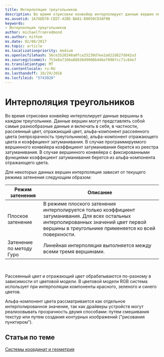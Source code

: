 ```yaml
---
title: Интерполяция треугольников
description: Во время отрисовки конвейер интерполирует данные вершин по каждому треугольнику.
ms.assetid: 1A76DD78-CED7-42BE-BA81-B9050CD3AF9B
keywords:
- Интерполяция треугольников
author: michaelfromredmond
ms.author: mithom
ms.date: 02/08/2017
ms.topic: article
ms.localizationpriority: medium
ms.openlocfilehash: 56ce3520248a0fca25230d7ee2a822d827d842a3
ms.sourcegitcommit: 753e0a7160a88830d9908b446ef0907cc71c64e7
ms.translationtype: MT
ms.contentlocale: ru-RU
ms.lasthandoff: 10/29/2018
ms.locfileid: "5743920"
---
```

# <a name="triangle-interpolation"></a>Интерполяция треугольников


Во время отрисовки конвейер интерполирует данные вершины в каждом треугольнике. Данные вершин могут представлять собой самые разнообразные данные и включать в себя, в частности, рассеянный цвет, отражающий цвет, альфа-компонент рассеянного цвета (непрозрачность треугольников), альфа-компонент отражающего цвета и коэффициент затуманивания. В случае программируемого вершинного конвейера коэффициент затуманивания берется из реестра затуманивания. В случае вершинного конвейера с фиксированными функциями коэффициент затуманивания берется из альфа-компонента отражающего цвета.

Для некоторых данных вершин интерполяция зависит от текущего режима затенения следующим образом:

| Режим затенения | Описание                                                                                                                                                                 |
|--------------|-----------------------------------------------------------------------------------------------------------------------------------------------------------------------------|
| Плоское затенение         | В режиме плоского затенения интерполируется только коэффициент затуманивания. Для всех остальных интерполированных значений цвет первой вершины в треугольнике применяется ко всей поверхности. |
| Затенение по методу Гуро      | Линейная интерполяция выполняется между всеми тремя вершинами.                                                                                                               |

 

Рассеянный цвет и отражающий цвет обрабатываются по-разному в зависимости от цветовой модели. В цветовой модели RGB система использует при интерполяции компоненты красного, зеленого и синего цветов.

Альфа-компонент цвета рассматривается как отдельное интерполированное значение, так как драйверы устройств могут реализовывать прозрачность двумя способами: путем смешивания текстур или путем создания контурных изображений ("рисования пунктиром").

## <a name="span-idrelated-topicsspanrelated-topics"></a><span id="related-topics"></span>Статьи по теме


[Системы координат и геометрия](coordinate-systems-and-geometry.md)

 

 




